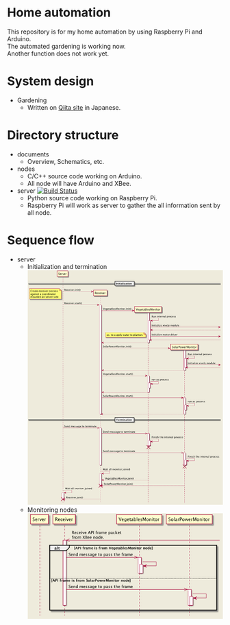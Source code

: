 # Home automation

This repository is for my home automation by using Raspberry Pi and Arduino.  
The automated gardening is working now.  
Another function does not work yet.  

# System design

* Gardening
    * Written on [Qiita site](http://qiita.com/dodo5522/items/63d1efee3f70b3d5f2f6) in Japanese.

# Directory structure

* documents
    * Overview, Schematics, etc.
* nodes
    * C/C++ source code working on Arduino.
    * All node will have Arduino and XBee.
* server [![Build Status](https://travis-ci.org/dodo5522/home-automation.svg?branch=master)](https://travis-ci.org/dodo5522/home-automation)
    * Python source code working on Raspberry Pi.
    * Raspberry Pi will work as server to gather the all information sent by all node.

# Sequence flow

* server
    * Initialization and termination  
    ![initialize and terminate sequence flow](https://github.com/dodo5522/home-automation/blob/master/documents/uml/sequence_init_term.png)
    * Monitoring nodes  
    ![monitoring nodes](https://github.com/dodo5522/home-automation/blob/master/documents/uml/sequence_monitoring.png)
